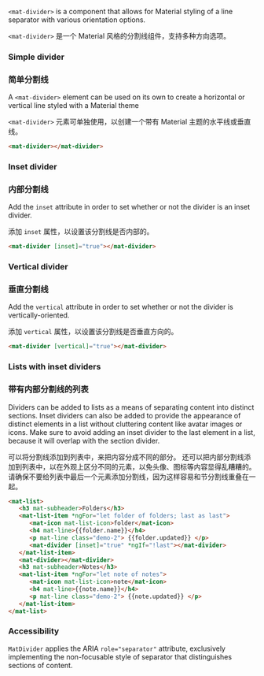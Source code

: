`<mat-divider>` is a component that allows for Material styling of a line separator with various orientation options.

`<mat-divider>` 是一个 Material 风格的分割线组件，支持多种方向选项。

<!-- example(divider-overview) -->


### Simple divider

### 简单分割线

A `<mat-divider>` element can be used on its own to create a horizontal or vertical line styled with a Material theme

`<mat-divider>` 元素可单独使用，以创建一个带有 Material 主题的水平线或垂直线。

```html
<mat-divider></mat-divider>
```

### Inset divider

### 内部分割线

Add the `inset` attribute in order to set whether or not the divider is an inset divider.

添加 `inset` 属性，以设置该分割线是否内部的。

```html
<mat-divider [inset]="true"></mat-divider>
```

### Vertical divider

### 垂直分割线

Add the `vertical` attribute in order to set whether or not the divider is vertically-oriented.

添加 `vertical` 属性，以设置该分割线是否垂直方向的。

```html
<mat-divider [vertical]="true"></mat-divider>
```


### Lists with inset dividers

### 带有内部分割线的列表

Dividers can be added to lists as a means of separating content into distinct sections.
Inset dividers can also be added to provide the appearance of distinct elements in a list without cluttering content
like avatar images or icons. Make sure to avoid adding an inset divider to the last element
in a list, because it will overlap with the section divider.

可以将分割线添加到列表中，来把内容分成不同的部分。
还可以把内部分割线添加到列表中，以在外观上区分不同的元素，以免头像、图标等内容显得乱糟糟的。
请确保不要给列表中最后一个元素添加分割线，因为这样容易和节分割线重叠在一起。

```html
<mat-list>
   <h3 mat-subheader>Folders</h3>
   <mat-list-item *ngFor="let folder of folders; last as last">
      <mat-icon mat-list-icon>folder</mat-icon>
      <h4 mat-line>{{folder.name}}</h4>
      <p mat-line class="demo-2"> {{folder.updated}} </p>
      <mat-divider [inset]="true" *ngIf="!last"></mat-divider>
   </mat-list-item>
   <mat-divider></mat-divider>
   <h3 mat-subheader>Notes</h3>
   <mat-list-item *ngFor="let note of notes">
      <mat-icon mat-list-icon>note</mat-icon>
      <h4 mat-line>{{note.name}}</h4>
      <p mat-line class="demo-2"> {{note.updated}} </p>
   </mat-list-item>
</mat-list>
```

### Accessibility

`MatDivider` applies the ARIA `role="separator"` attribute, exclusively implementing the
non-focusable style of separator that distinguishes sections of content.
